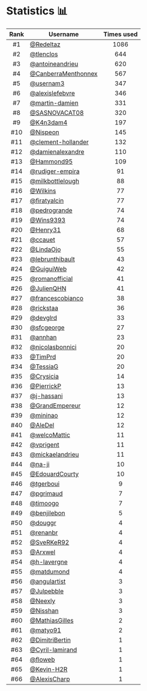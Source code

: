 # Statistics 📊

|Rank|Username|Times used|
:--------:|--------|:--------:|
|#1|[@Redeltaz](https://github.com/Redeltaz)|1086|
|#2|[@tlenclos](https://github.com/tlenclos)|644|
|#3|[@antoineandrieu](https://github.com/antoineandrieu)|620|
|#4|[@CanberraMenthonnex](https://github.com/CanberraMenthonnex)|567|
|#5|[@usernam3](https://github.com/usernam3)|347|
|#6|[@alexislefebvre](https://github.com/alexislefebvre)|346|
|#7|[@martin-damien](https://github.com/martin-damien)|331|
|#8|[@SASNOVACAT08](https://github.com/SASNOVACAT08)|320|
|#9|[@K4n3dam4](https://github.com/K4n3dam4)|197|
|#10|[@Nispeon](https://github.com/Nispeon)|145|
|#11|[@clement-hollander](https://github.com/clement-hollander)|132|
|#12|[@damienalexandre](https://github.com/damienalexandre)|110|
|#13|[@Hammond95](https://github.com/Hammond95)|109|
|#14|[@rudiger-empira](https://github.com/rudiger-empira)|91|
|#15|[@milkbottlelough](https://github.com/milkbottlelough)|88|
|#16|[@Wilkins](https://github.com/Wilkins)|77|
|#17|[@firatyalcin](https://github.com/firatyalcin)|77|
|#18|[@pedrogrande](https://github.com/pedrogrande)|74|
|#19|[@Wins9393](https://github.com/Wins9393)|74|
|#20|[@Henry31](https://github.com/Henry31)|68|
|#21|[@ccauet](https://github.com/ccauet)|57|
|#22|[@LindaOjo](https://github.com/LindaOjo)|55|
|#23|[@lebrunthibault](https://github.com/lebrunthibault)|43|
|#24|[@GuiguiWeb](https://github.com/GuiguiWeb)|42|
|#25|[@romanofficial](https://github.com/romanofficial)|41|
|#26|[@JulienQHN](https://github.com/JulienQHN)|41|
|#27|[@francescobianco](https://github.com/francescobianco)|38|
|#28|[@rickstaa](https://github.com/rickstaa)|36|
|#29|[@devglrd](https://github.com/devglrd)|33|
|#30|[@sfcgeorge](https://github.com/sfcgeorge)|27|
|#31|[@annhan](https://github.com/annhan)|23|
|#32|[@nicolasbonnici](https://github.com/nicolasbonnici)|20|
|#33|[@TimPrd](https://github.com/TimPrd)|20|
|#34|[@TessiaG](https://github.com/TessiaG)|20|
|#35|[@Crysicia](https://github.com/Crysicia)|14|
|#36|[@PierrickP](https://github.com/PierrickP)|13|
|#37|[@j-hassani](https://github.com/j-hassani)|13|
|#38|[@GrandEmpereur](https://github.com/GrandEmpereur)|12|
|#39|[@mininao](https://github.com/mininao)|12|
|#40|[@AleDel](https://github.com/AleDel)|12|
|#41|[@welcoMattic](https://github.com/welcoMattic)|11|
|#42|[@vprigent](https://github.com/vprigent)|11|
|#43|[@mickaelandrieu](https://github.com/mickaelandrieu)|11|
|#44|[@na-ji](https://github.com/na-ji)|10|
|#45|[@EdouardCourty](https://github.com/EdouardCourty)|10|
|#46|[@tgerboui](https://github.com/tgerboui)|9|
|#47|[@pgrimaud](https://github.com/pgrimaud)|7|
|#48|[@timoogo](https://github.com/timoogo)|7|
|#49|[@benjilebon](https://github.com/benjilebon)|5|
|#50|[@douggr](https://github.com/douggr)|4|
|#51|[@renanbr](https://github.com/renanbr)|4|
|#52|[@SveRKeR92](https://github.com/SveRKeR92)|4|
|#53|[@Arxwel](https://github.com/Arxwel)|4|
|#54|[@h-lavergne](https://github.com/h-lavergne)|4|
|#55|[@matdumond](https://github.com/matdumond)|4|
|#56|[@angulartist](https://github.com/angulartist)|3|
|#57|[@Julpebble](https://github.com/Julpebble)|3|
|#58|[@Neexly](https://github.com/Neexly)|3|
|#59|[@Nisshan](https://github.com/Nisshan)|3|
|#60|[@MathiasGilles](https://github.com/MathiasGilles)|2|
|#61|[@matyo91](https://github.com/matyo91)|2|
|#62|[@DimitriBertin](https://github.com/DimitriBertin)|1|
|#63|[@Cyril-lamirand](https://github.com/Cyril-lamirand)|1|
|#64|[@floweb](https://github.com/floweb)|1|
|#65|[@Kevin-H2R](https://github.com/Kevin-H2R)|1|
|#66|[@AlexisCharp](https://github.com/AlexisCharp)|1|
